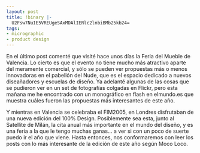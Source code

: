 ```yaml
---
layout: post
title: !binary |-
  U2Fsw7NuIE5VREUgeSAxMDAlIERlc2lnbiBMb25kb24=
tags:
- micrographic
- product design
---
```

En el último post comenté que visité hace unos días la Feria del Mueble de Valencia. Lo cierto es que el evento no tiene mucho más atractivo aparte del meramente comercial, y sólo se pueden ver propuestas más o menos innovadoras en el pabellón del Nude, que es el espacio dedicado a nuevos diseañadores y escuelas de diseño. Ya adelanté algunas de las cosas que se pudieron ver en un set de fotografías colgadas en Flickr, pero esta mañana me he encontrado con un monográfico en flash en elmundo.es que muestra cuáles fueron las propuestas más interesantes de este año.

Y mientras en Valencia se celebraba el FIM2005, en Londres disfrutaban de una nueva edición del 100% Design. Posiblemente sea esta, junto al Satellite de Milán, la cita anual más importante en el mundo del diseño, y es una feria a la que le tengo muchas ganas… a ver si con un poco de suerte puedo ir el año que viene. Hasta entonces, nos conformaremos con leer los posts con lo más interesante de la edición de este año según Moco Loco.
